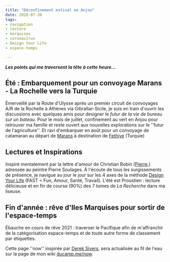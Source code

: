 ```yaml
---
title: "Déconfinement estival en Anjou" 
date: 2020-07-30
tags:
- navigation
- lecture
- marquises
- coronavirus
- Design Your Life
- espace-temps

---
```

**_Les points qui me traversent la tête à cette heure..._**

## Été : Embarquement pour un convoyage Marans - La Rochelle vers la Turquie 

Émerveillé par la Route d'Ulysse après un premier circuit de convoyages A/R de la Rochelle à Athènes via Gibraltar-Sicile, je suis en train d'ouvrir les discussions avec quelques amis pour designer le  _futur de la vie de bureau sur un bateau_. Pour le mois de juillet, confinement au vert en Anjou pour retrouver ma famille et reste ouvert aux nouvelles explorations sur le ''futur de l'agriculture''. Et ravi d'embarquer en août pour un convoyage de catamaran au départ de [Marans](http://www.ville-marans.fr) à destination de [Fethiye](https://fr.wikipedia.org/wiki/Fethiye_(Muğla)) (Turquie)

## Lectures et Inspirations

Inspiré mentalement par la lettre d'amour de Christian Bobin ([Pierre,](https://www.babelio.com/livres/Bobin-Pierre/1157433)) adressée au peintre Pierre Soulages. À l'écoute de tous les surgissements de présence, je navigue au jour le jour sur les 4 axes de la méthode [Design Your Life](https://ducamp.me/DYL) (FAST = Fun, Amour, Santé, Travail). L'été est Proustien : lecture délicieuse et en fin de course (90%) des 7 tomes de _La Recherche_ dans ma liseuse.

## Fin d'année : rêve d'Iles Marquises pour sortir de l'espace-temps

Ébauche en cours de rêve 2021 : traverser le Pacifique afin de m'affranchir de la catégorisation espace-temps et de toute autre forme de classement par étiquettes.

Cette page ''now'' inspirée par [Derek Sivers](https://ducamp.me/maintenant), sera actualisée au fil de l'eau sur la page de mon wiki [ducamp.me/now](https://ducamp.me/now).
